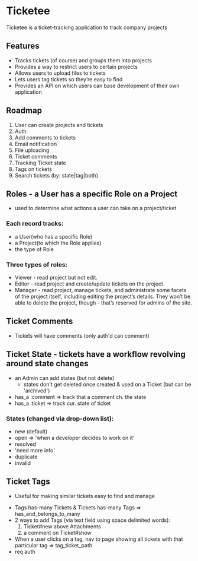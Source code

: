 # Ticketee
Ticketee is a ticket-tracking application to track company projects

## Features
* Tracks tickets (of course) and groups them into projects
* Provides a way to restrict users to certain projects
* Allows users to upload files to tickets
* Lets users tag tickets so they’re easy to find
* Provides an API on which users can base development of their own application

## Roadmap
1. User can create projects and tickets
1. Auth
1. Add comments to tickets
1. Email notification
1. File uploading
1. Ticket comments
1. Tracking Ticket state
1. Tags on tickets
1. Search tickets (by: state|tag|both)

## Roles - a User has a specific Role on a Project
- used to determine what actions a user can take on a project/ticket
### Each record tracks:
* a User(who has a specific Role)
* a Project(to which the Role applies)
* the type of Role
### Three types of roles:
* Viewer  - read project but not edit.
* Editor  - read project and create/update tickets on the project.
* Manager - read project, manage tickets, and administrate some facets of the project itself, including editing the project’s details. They won’t be able to delete the project, though - that’s reserved for admins of the site.

## Ticket Comments
- Tickets will have comments (only auth'd can comment)

## Ticket State - tickets have a workflow revolving around state changes
- an Admin can add states (but not delete)
  - states don't get deleted once created & used on a Ticket (but can be 'archived')
- has_a :comment => track that a comment ch. the state
- has_a :ticket => track cur. state of ticket
### States (changed via drop-down list):
* new (default)
* open => 'when a developer decides to work on it'
* resolved
* 'need more info'
* duplicate
* invalid

## Ticket Tags
- Useful for making similar tickets easy to find and manage
* Tags has-many Tickets & Tickets has-many Tags => has_and_belongs_to_many
* 2 ways to add Tags (via text field using space delimited words):
  1. Ticket#new above Attachments
  2. a comment on Ticket#show
* When a user clicks on a tag, nav to page showing all tickets with that particular tag => tag_ticket_path
* req auth

